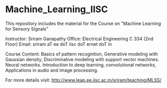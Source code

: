 # Machine_Learning_IISC

This repository includes the material for the Course on "Machine Learning for Sensory Signals"

Instructor:	Sriram Ganapathy
Office:	Electrical Engineering C 334 (2nd Floor)
Email:	sriram aT ee doT iisc doT ernet doT in

Course Content:
Basics of pattern recognition, Generative modeling with Gaussian density, Discriminative modeling with support vector machines. Neural networks. Introduction to deep learning, convolutional networks, Applications in audio and image processing. 

For more details visit:
http://www.leap.ee.iisc.ac.in/sriram/teaching/MLSS/
